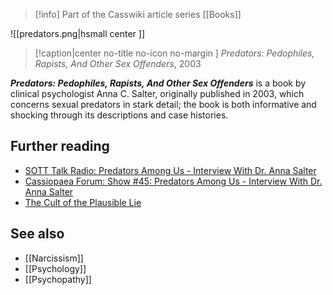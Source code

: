 > [!info] Part of the Casswiki article series [[Books]]

![[predators.png|hsmall center ]] 
> [!caption|center no-title no-icon no-margin ]
> _Predators: Pedophiles, Rapists, And Other Sex Offenders_, 2003

_**Predators: Pedophiles, Rapists, And Other Sex Offenders**_ is a book by clinical psychologist Anna C. Salter, originally published in 2003, which concerns sexual predators in stark detail; the book is both informative and shocking through its descriptions and case histories.

Further reading
---------------

*   [SOTT Talk Radio: Predators Among Us - Interview With Dr. Anna Salter](http://www.sott.net/article/272019-SOTT-Talk-Radio-Predators-Among-Us-Interview-With-Dr-Anna-Salter)
*   [Cassiopaea Forum: Show #45: Predators Among Us - Interview With Dr. Anna Salter](https://cassiopaea.org/forum/index.php/topic,33301.0.html)
*   [The Cult of the Plausible Lie](http://cassiopaea.org/2012/01/07/the-cult-of-the-plausible-lie/)

See also
--------

*   [[Narcissism]]
*   [[Psychology]]
*   [[Psychopathy]]